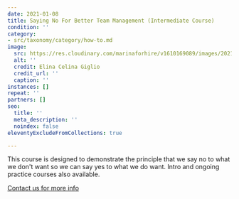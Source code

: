 ```yaml
---
date: 2021-01-08
title: Saying No For Better Team Management (Intermediate Course)
condition: ''
category:
- src/taxonomy/category/how-to.md
image:
  src: https://res.cloudinary.com/marinaforhire/v1610169089/images/2021/01/Big_Shoes_-_Team_Work_i1rmkt.png
  alt: ''
  credit: Elina Celina Giglio
  credit_url: ''
  caption: ''
instances: []
repeat: ''
partners: []
seo:
  title: ''
  meta_description: ''
  noindex: false
eleventyExcludeFromCollections: true

---
```

This course is designed to demonstrate the principle that we say no to what we don't want so we can say yes to what we do want. Intro and ongoing practice courses also available.

[Contact us for more info]()